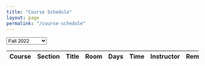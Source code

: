 ```yaml
---
title: "Course Schedule"
layout: page
permalink: "/course-schedule"
---
```


<script src="https://cdnjs.cloudflare.com/ajax/libs/xlsx/0.18.5/xlsx.full.min.js"></script>

<select id="semester" onChange='javascript:update_schedule();'>
  <option value="schedule_spring_2022.xlsx">Spring 2022</option>
  <option value="schedule_summer_2022.xlsx">Summer 2022</option>
  <option value="schedule_fall_2022.xlsx" selected>Fall 2022</option>
</select>

<table id="schedule">
  <thead>
    <tr>
      <th>Course</th>
      <th>Section</th>
      <th>Title</th>
      <th>Room</th>
      <th>Days</th>
      <th>Time</th>
      <th>Instructor</th>
      <th>Remark</th>
    </tr>
  </thead>
  <tbody id="schedule_listing">
  </tbody>
</table>

<script type="text/javascript">

window.onload = function() {

  update_schedule();

}

function update_schedule() {

  var url = document.getElementById('semester').value;
  var element = document.getElementById("schedule_listing");

  printSchedule( url, element );

}

</script>
